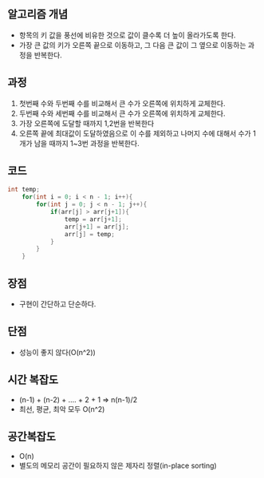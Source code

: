 ## 알고리즘 개념

- 항목의 키 값을 풍선에 비유한 것으로 값이 클수록 더 높이 올라가도록 한다.
- 가장 큰 값의 키가 오른쪽 끝으로 이동하고, 그 다음 큰 값이 그 옆으로 이동하는 과정을 반복한다.

## 과정

1. 첫번째 수와 두번째 수를 비교해서 큰 수가 오른쪽에 위치하게 교체한다.
2. 두번째 수와 세번째 수를 비교해서 큰 수가 오른쪽에 위치하게 교체한다.
3. 가장 오른쪽에 도달할 때까지 1,2번을 반복한다
4. 오른쪽 끝에 최대값이 도달하였음으로 이 수를 제외하고 나머지 수에 대해서 수가 1개가 남을 때까지 1~3번 과정을 반복한다.

## 코드

```cpp
int temp;
    for(int i = 0; i < n - 1; i++){
        for(int j = 0; j < n - 1; j++){
            if(arr[j] > arr[j+1]){
                temp = arr[j+1];
                arr[j+1] = arr[j];
                arr[j] = temp;
            }
        }
    }
```

## 장점

- 구현이 간단하고 단순하다.

## 단점

- 성능이 좋지 않다(O(n^2))

## 시간 복잡도

- (n-1) + (n-2) + .... + 2 + 1 => n(n-1)/2
- 최선, 평균, 최악 모두 O(n^2)

## 공간복잡도

- O(n)
- 별도의 메모리 공간이 필요하지 않은 제자리 정렬(in-place sorting)
